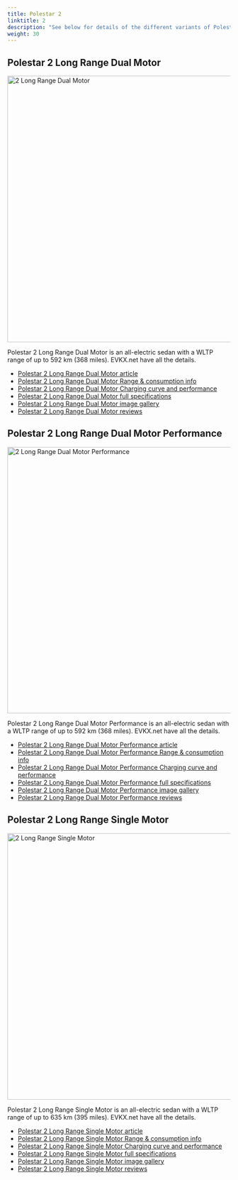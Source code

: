 ```yaml
---
title: Polestar 2
linktitle: 2
description: "See below for details of the different variants of Polestar 2"
weight: 30
---
```

## Polestar 2 Long Range Dual Motor

<a href="/models/polestar/2/2_long_range_dual_motor/"><img src="https://media.evkx.net/multimedia/models/polestar/2/2_long_range_dual_motor/main_1_st.jpg" width="800" height="600" alt="2 Long Range Dual Motor" ></a>

Polestar 2 Long Range Dual Motor is an all-electric sedan with a WLTP range of up to 592 km (368 miles). EVKX.net have all the details. 

- [Polestar 2 Long Range Dual Motor article](/models/polestar/2/2_long_range_dual_motor/)
- [Polestar 2 Long Range Dual Motor Range & consumption info](/models/polestar/2/2_long_range_dual_motor//rangeandconsumption)
- [Polestar 2 Long Range Dual Motor Charging curve and performance](/models/polestar/2/2_long_range_dual_motor//chargingcurve)
- [Polestar 2 Long Range Dual Motor full specifications](/models/polestar/2/2_long_range_dual_motor//specifications)
- [Polestar 2 Long Range Dual Motor image gallery](/models/polestar/2/2_long_range_dual_motor//gallery)
- [Polestar 2 Long Range Dual Motor reviews](/models/polestar/2/2_long_range_dual_motor//reviews)

## Polestar 2 Long Range Dual Motor Performance

<a href="/models/polestar/2/2_long_range_dual_motor_performance/"><img src="https://media.evkx.net/multimedia/models/polestar/2/2_long_range_dual_motor_performance/main_1_st.jpg" width="800" height="600" alt="2 Long Range Dual Motor Performance" ></a>

Polestar 2 Long Range Dual Motor Performance is an all-electric sedan with a WLTP range of up to 592 km (368 miles). EVKX.net have all the details. 

- [Polestar 2 Long Range Dual Motor Performance article](/models/polestar/2/2_long_range_dual_motor_performance/)
- [Polestar 2 Long Range Dual Motor Performance Range & consumption info](/models/polestar/2/2_long_range_dual_motor_performance//rangeandconsumption)
- [Polestar 2 Long Range Dual Motor Performance Charging curve and performance](/models/polestar/2/2_long_range_dual_motor_performance//chargingcurve)
- [Polestar 2 Long Range Dual Motor Performance full specifications](/models/polestar/2/2_long_range_dual_motor_performance//specifications)
- [Polestar 2 Long Range Dual Motor Performance image gallery](/models/polestar/2/2_long_range_dual_motor_performance//gallery)
- [Polestar 2 Long Range Dual Motor Performance reviews](/models/polestar/2/2_long_range_dual_motor_performance//reviews)

## Polestar 2 Long Range Single Motor

<a href="/models/polestar/2/2_long_range_single_motor/"><img src="https://media.evkx.net/multimedia/models/polestar/2/2_long_range_single_motor/main_1_st.jpg" width="800" height="600" alt="2 Long Range Single Motor" ></a>

Polestar 2 Long Range Single Motor is an all-electric sedan with a WLTP range of up to 635 km (395 miles). EVKX.net have all the details. 

- [Polestar 2 Long Range Single Motor article](/models/polestar/2/2_long_range_single_motor/)
- [Polestar 2 Long Range Single Motor Range & consumption info](/models/polestar/2/2_long_range_single_motor//rangeandconsumption)
- [Polestar 2 Long Range Single Motor Charging curve and performance](/models/polestar/2/2_long_range_single_motor//chargingcurve)
- [Polestar 2 Long Range Single Motor full specifications](/models/polestar/2/2_long_range_single_motor//specifications)
- [Polestar 2 Long Range Single Motor image gallery](/models/polestar/2/2_long_range_single_motor//gallery)
- [Polestar 2 Long Range Single Motor reviews](/models/polestar/2/2_long_range_single_motor//reviews)

